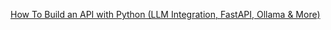 [How To Build an API with Python (LLM Integration, FastAPI, Ollama & More)
](https://youtu.be/cy6EAp4iNN4?si=JerfFedYhT8WQaXS)